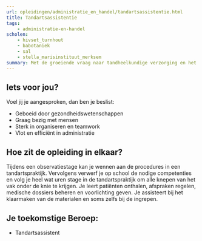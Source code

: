 ```yaml
---
url: opleidingen/administratie_en_handel/tandartsassistentie.html
title: Tandartsassistentie
tags:
    - administratie-en-handel
scholen:
    - hivset_turnhout
    - babotaniek
    - sal
    - stella_marisinstituut_merksem
summary: Met de groeiende vraag naar tandheelkundige verzorging en het dalend aantal tandartsen in ons land is een gekwalificeerde tandartsassistent geen overbodige luxe in de tandartspraktijk. Integendeel, de tandartsassistent kan de tandarts bijstaan bij de voorbereiding en uitvoering van de behandeling en ondersteunt hem zowel op administratief, informatief als logistiek niveau.
---
```


## Iets voor jou?
Voel jij je aangesproken, dan ben je beslist:

* Geboeid door gezondheidswetenschappen
* Graag bezig met mensen
* Sterk in organiseren en teamwork
* Vlot en efficiënt in administratie

## Hoe zit de opleiding in elkaar?

Tijdens een observatiestage kan je wennen aan de procedures in een tandartspraktijk. Vervolgens verwerf je op school de nodige competenties en volg je heel wat uren stage in de tandartspraktijk om alle knepen van het vak onder de knie te krijgen. Je leert patiënten onthalen, afspraken regelen, medische dossiers beheren en voorlichting geven. Je assisteert bij het klaarmaken van de materialen en soms zelfs bij de ingrepen.

## Je toekomstige Beroep:

* Tandartsassistent
